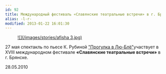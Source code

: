 ```yaml
---
id: 92
title: Международный фестиваль «Славянские театральные встречи» в г. Брянске
alias: -l-r-
modified: 2013-01-22 16:01:30
---
```


<figure><a href="73-progulka-v-ly-blio.html">
![](/images/stories/afisha 3.jpg)
</a></figure>

27 мая спектакль по пьесе К. Рубиной ["Прогулка в Лю-Блё"](73-progulka-v-ly-blio.html)участвует в XVIII международном фестивале **«Славянские театральные встречи»** в г. Брянске.

28.05.2010

